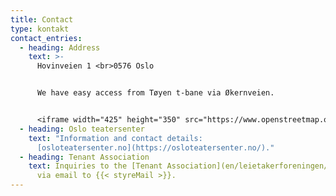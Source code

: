 ```yaml
---
title: Contact
type: kontakt
contact_entries:
  - heading: Address
    text: >-
      Hovinveien 1 <br>0576 Oslo


      We have easy access from Tøyen t-bane via Økernveien.


      <iframe width="425" height="350" src="https://www.openstreetmap.org/export/embed.html?bbox=10.77537775039673%2C59.91540246777122%2C10.786428451538086%2C59.91837106335073&amp;layer=hot&amp;marker=59.91688679875014%2C10.780903100967407" style="border: 0px solid black"></iframe><br/><small><a href="https://www.openstreetmap.org/?mlat=59.91689&amp;mlon=10.78090#map=17/59.91689/10.78090&amp;layers=HN" target="_blank">Large map</a></small>
  - heading: Oslo teatersenter
    text: "Information and contact details:
      [osloteatersenter.no](https://osloteatersenter.no/)."
  - heading: Tenant Association
    text: Inquiries to the [Tenant Association](en/leietakerforeningen/) can be made
      via email to {{< styreMail >}}.
---
```

